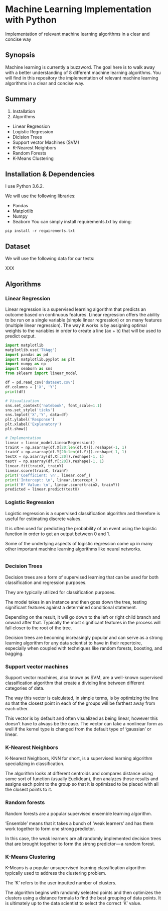 # Machine Learning Implementation with Python 

Implementation of relevant machine learning algorithms in a clear and concise way

## Synopsis

Machine learning is currently a buzzword. The goal here is to walk away with a better understanding of 8 different machine learning algorithms.
You will find in this repository the implementation of relevant machine learning algorithms in a clear and concise way.

## Summary

1. Installation
2. Algorithms
  * Linear Regression
  * Logistic Regression
  * Dicision Trees
  * Support vector Machines (SVM)
  * K-Nearest Neighbors
  * Random Forests
  * K-Means Clustering

## Installation & Dependencies

I use Python 3.6.2.

We will use the following libraries:
  * Pandas
  * Matplotlib
  * Numpy
  * Seaborn
You can simply install requirements.txt by doing:
```
pip install -r requirements.txt
```

## Dataset

We will use the following data for our tests:

XXX

## Algorithms

### Linear Regression
Linear regression is a supervised learning algorithm that predicts an outcome based on continuous features.
Linear regression offers the ability to be run on a single variable (simple linear regression) or on many features (multiple linear regression).
The way it works is by assigning optimal weights to the variables in order to create a line (ax + b) that will be used to predict output.

```python
import matplotlib
matplotlib.use('TkAgg')
import pandas as pd
import matplotlib.pyplot as plt
import numpy as np
import seaborn as sns
from sklearn import linear_model

df = pd.read_csv('dataset.csv')
df.columns = ['X', 'Y']
print(df)

# Visualization
sns.set_context('notebook', font_scale=1.1)
sns.set_style('ticks')
sns.lmplot('X','Y', data=df)
plt.ylabel('Response')
plt.xlabel('Explanatory')
plt.show()

# Implementation
linear = linear_model.LinearRegression()
trainX = np.asarray(df.X[20:len(df.X)]).reshape(-1, 1)
trainY = np.asarray(df.Y[20:len(df.Y)]).reshape(-1, 1)
testX = np.asarray(df.X[:20]).reshape(-1, 1)
testY = np.asarray(df.Y[:20]).reshape(-1, 1)
linear.fit(trainX, trainY)
linear.score(trainX, trainY)
print('Coefficient: \n', linear.coef_)
print('Intercept: \n', linear.intercept_)
print('R² Value: \n', linear.score(trainX, trainY))
predicted = linear.predict(testX)
```

### Logistic Regression

Logistic regression is a supervised classification algorithm and therefore is useful for estimating discrete values.

It is often used for predicting the probability of an event using the logistic function in order to get an output between 0 and 1.

Some of the underlying aspects of logistic regression come up in many other important machine learning algorithms like neural networks.

```python

```
### Decision Trees


Decision trees are a form of supervised learning that can be used for both classification and regression purposes.

They are typically utilized for classification purposes.

The model takes in an instance and then goes down the tree, testing significant features against a determined conditional statement.

Depending on the result, it will go down to the left or right child branch and onward after that. Typically the most significant features in the process will fall closer to the root of the tree.

Decision trees are becoming increasingly popular and can serve as a strong learning algorithm for any data scientist to have in their repertoire, especially when coupled with techniques like random forests, boosting, and bagging.

### Support vector machines

Support vector machines, also known as SVM, are a well-known supervised classification algorithm that create a dividing line between different categories of data.

The way this vector is calculated, in simple terms, is by optimizing the line so that the closest point in each of the groups will be farthest away from each other.

This vector is by default and often visualized as being linear, however this doesn’t have to always be the case. The vector can take a nonlinear form as well if the kernel type is changed from the default type of ‘gaussian’ or linear.


### K-Nearest Neighbors

K-Nearest Neighbors, KNN for short, is a supervised learning algorithm specializing in classification.

The algorithm looks at different centroids and compares distance using some sort of function (usually Euclidean), then analyzes those results and assigns each point to the group so that it is optimized to be placed with all the closest points to it.


### Random forests

Random forests are a popular supervised ensemble learning algorithm.

‘Ensemble’ means that it takes a bunch of ‘weak learners’ and has them work together to form one strong predictor.

In this case, the weak learners are all randomly implemented decision trees that are brought together to form the strong predictor — a random forest.

### K-Means Clustering

K-Means is a popular unsupervised learning classification algorithm typically used to address the clustering problem.

The ‘K’ refers to the user inputted number of clusters.

The algorithm begins with randomly selected points and then optimizes the clusters using a distance formula to find the best grouping of data points. It is ultimately up to the data scientist to select the correct ‘K’ value.
